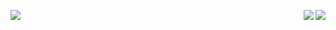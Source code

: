 

<img align="left" src="https://github-readme-stats.vercel.app/api?username=vs4vijay"></img>

<img align="right" src="https://github-readme-stats.vercel.app/api/top-langs/?username=vs4vijay&layout=compact"></img>

<img align="right" src="https://komarev.com/ghpvc/?username=vs4vijay"></img>


<!--
**vs4vijay/vs4vijay** is a ✨ _special_ ✨ repository because its `README.md` (this file) appears on your GitHub profile.

Here are some ideas to get you started:

- 🔭 I’m currently working on ...
- 🌱 I’m currently learning ...
- 👯 I’m looking to collaborate on ...
- 🤔 I’m looking for help with ...
- 💬 Ask me about ...
- 📫 How to reach me: ...
- 😄 Pronouns: ...
- ⚡ Fun fact: ...
-->
